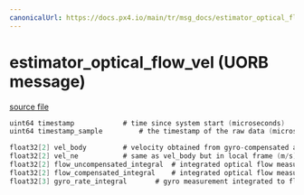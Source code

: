```yaml
---
canonicalUrl: https://docs.px4.io/main/tr/msg_docs/estimator_optical_flow_vel
---
```


# estimator_optical_flow_vel (UORB message)



[source file](https://github.com/PX4/PX4-Autopilot/blob/release/1.13/msg/estimator_optical_flow_vel.msg)

```c
uint64 timestamp            # time since system start (microseconds)
uint64 timestamp_sample         # the timestamp of the raw data (microseconds)

float32[2] vel_body         # velocity obtained from gyro-compensated and distance-scaled optical flow raw measurements in body frame(m/s)
float32[2] vel_ne           # same as vel_body but in local frame (m/s)
float32[2] flow_uncompensated_integral  # integrated optical flow measurement (rad)
float32[2] flow_compensated_integral    # integrated optical flow measurement compensated for angular motion (rad)
float32[3] gyro_rate_integral       # gyro measurement integrated to flow rate and synchronized with flow measurements (rad)

```
